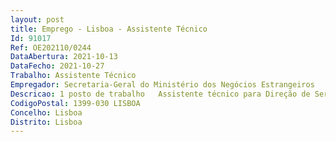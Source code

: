 ```yaml
--- 
layout: post
title: Emprego - Lisboa - Assistente Técnico
Id: 91017
Ref: OE202110/0244
DataAbertura: 2021-10-13
DataFecho: 2021-10-27
Trabalho: Assistente Técnico
Empregador: Secretaria-Geral do Ministério dos Negócios Estrangeiros
Descricao: 1 posto de trabalho   Assistente técnico para Direção de Serviços de EmigraçãoLocal de trabalho  Av. Infante Santo, n.º 42, 3º andar, 1350 179 LisboaCaracterização do posto de trabalho    Execução de tarefas de âmbito administrativo.   Distribuição de todo o expediente e organização do arquivo geral.
CodigoPostal: 1399-030 LISBOA
Concelho: Lisboa
Distrito: Lisboa
--- 
```

